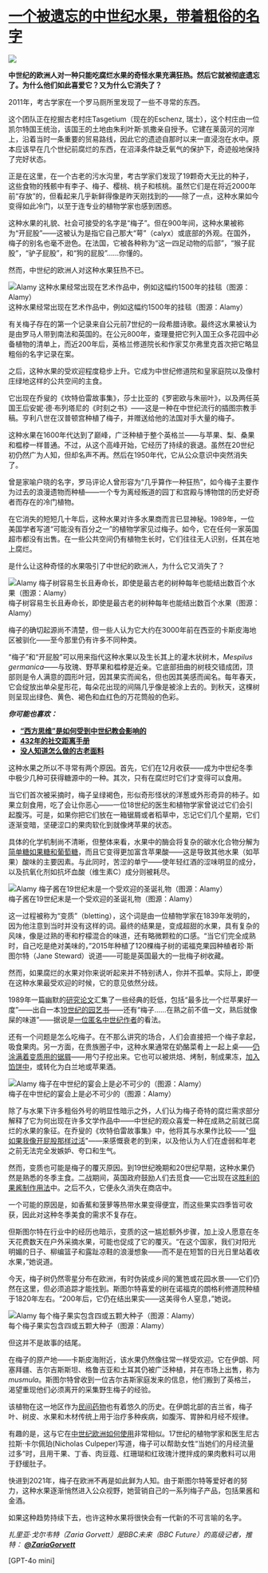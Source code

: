 # [一个被遗忘的中世纪水果，带着粗俗的名字](https://www.bbc.com/future/article/20210325-the-strange-medieval-fruit-the-world-forgot)

![](https://scillidan.github.io/image_post/the-forgotten-medieval-fruit-with-a-vulgar-name_01.webp)

**中世纪的欧洲人对一种只能吃腐烂水果的奇怪水果充满狂热。然后它就被彻底遗忘了。为什么他们如此喜爱它？又为什么它消失了？**

2011年，考古学家在一个罗马厕所里发现了一些不寻常的东西。

这个团队正在挖掘古老村庄Tasgetium（现在的Eschenz, 瑞士），这个村庄由一位凯尔特国王统治，该国王的土地由朱利叶斯·凯撒亲自授予。它建在莱茵河的河岸上，沿着当时一条重要的贸易路线，因此它的遗迹自那时以来一直浸泡在水中。原本应该早在几个世纪前腐烂的东西，在沼泽条件缺乏氧气的保护下，奇迹般地保持了完好状态。

正是在这里，在一个古老的污水沟里，考古学家们发现了19颗奇大无比的种子，这些食物的残骸中有李子、梅子、樱桃、桃子和核桃。虽然它们是在将近2000年前“存放”的，但看起来几乎新鲜得像是昨天刚找到的——除了一点，这种水果如今变得如此冷门，以至于连专业的植物学家也感到困惑。

这种水果的礼貌、社会可接受的名字是“梅子”。但在900年间，这种水果被称为“开屁股”——这被认为是指它自己那大“萼”（calyx）或底部的外观。在国外，梅子的别名也毫不逊色。在法国，它被各种称为“这一四足动物的后部”，“猴子屁股”，“驴子屁股”，和“狗的屁股”……你懂的。

然而，中世纪的欧洲人对这种水果狂热不已。

![Alamy 这种水果经常出现在艺术作品中，例如这幅约1500年的挂毯（图源：Alamy）](https://scillidan.github.io/image_post/the-forgotten-medieval-fruit-with-a-vulgar-name_02.webp)  
这种水果经常出现在艺术作品中，例如这幅约1500年的挂毯（图源：Alamy）

有关梅子存在的第一个记录来自公元前7世纪的一段希腊诗歌。最终这水果被认为是由罗马人带到南法和英国的。在公元800年，查理曼把它列入国王众多花园中必备植物的清单上，而近200年后，英格兰修道院长和作家艾尔弗里克首次把它略显粗俗的名字记录在案。

之后，这种水果的受欢迎程度稳步上升。它成为中世纪修道院和皇家庭院以及像村庄绿地这样的公共空间的主食。

它出现在乔叟的《坎特伯雷故事集》，莎士比亚的《罗密欧与朱丽叶》，以及两任英国王后安妮·德·布列塔尼的《时刻之书》——这是一种在中世纪流行的插图宗教手稿。亨利八世在汉普顿宫种植了梅子，并赠送给他的法国对手大量的梅子。

这种水果在1600年代达到了巅峰，广泛种植于整个英格兰——与苹果、梨、桑果和榅桲一样普通。不过，从这个高峰开始，它经历了持续的衰退。虽然在20世纪初仍然广为人知，但却名声不再。然后在1950年代，它从公众意识中突然消失了。

曾是家喻户晓的名字，罗马评论人曾形容为“几乎算作一种狂热”，如今梅子主要作为过去的浪漫遗物而种植——一个专为离经叛道的园丁和宫殿与博物馆的历史好奇者而存在的冷门植物。

在它消失的短短几十年后，这种水果对许多水果商而言已显神秘。1989年，一位美国学者写道“可能没有百分之一”的植物学家见过梅子。如今，它在任何一家英国超市都没有出售。在一些公共空间仍有植物生长时，它们往往无人识别，任其在地上腐烂。

是什么让这种奇怪的水果吸引了中世纪的欧洲人，为什么它又消失了？

![Alamy 梅子树容易生长且寿命长，即使是最古老的树种每年也能结出数百个水果（图源：Alamy）](https://scillidan.github.io/image_post/the-forgotten-medieval-fruit-with-a-vulgar-name_03.webp)  
梅子树容易生长且寿命长，即使是最古老的树种每年也能结出数百个水果（图源：Alamy）

梅子的确切起源尚不清楚，但一些人认为它大约在3000年前在西亚的卡斯皮海地区被驯化——至今那里仍有许多不同种类。

“梅子”和“开屁股”可以用来指代这种水果以及生长其上的灌木状树木，*Mespilus germanica*——与玫瑰、野苹果和榅桲是近亲。它底部扭曲的树枝交错成团，顶部则是令人满意的圆形叶冠，因其果实而闻名，但也因其美感而闻名。每年春天，它会绽放出单朵星形花，每朵花出现的间隔几乎像是被涂上去的。到秋天，这棵树则呈现出绿色、黄色、褐色和血红色的万花筒般的色彩。

**_你可能也喜欢：_**

- [**“西方思维”是如何受到中世纪教会影响的**](https://www.bbc.com/future/article/20201231-how-the-way-you-think-was-shaped-centuries-ago)
- [**432年的社交距离手册**](https://www.bbc.com/future/article/20210107-the-432-year-old-manual-on-social-distancing)
- [**没人知道怎么做的古老面料**](https://www.bbc.com/future/article/20210316-the-legendary-fabric-that-no-one-knows-how-to-make)

这种水果之所以不寻常有两个原因。首先，它们在12月收获——成为中世纪冬季中极少几种可获得糖源中的一种。其次，只有在腐烂时它们才变得可以食用。

当它们首次被采摘时，梅子呈绿褐色，形似奇形怪状的洋葱或外形奇异的柿子。如果立刻食用，吃了会让你恶心——一位18世纪的医生和植物学家曾说过它们会引起腹泻。可是，如果你把它们放在一箱锯屑或者稻草中，忘记它们几个星期，它们逐渐变暗，坚硬涩口的果肉软化到就像烤苹果的状态。

具体的化学机制尚不清晰，但整体来看，水果中的酶会将复杂的碳水化合物分解为[简单糖如果糖和葡萄糖](https://www.sciencedirect.com/science/article/abs/pii/S0308814603000979)，而且它变得更加富含苹果酸——这是导致其他水果（如苹果）酸味的主要因素。与此同时，苦涩的单宁——使年轻红酒的涩味明显的成分，以及抗氧化剂如抗坏血酸（维生素C）成分则被耗尽。

![Alamy 梅子酱在19世纪末是一个受欢迎的圣诞礼物（图源：Alamy）](https://scillidan.github.io/image_post/the-forgotten-medieval-fruit-with-a-vulgar-name_04.webp)  
梅子酱在19世纪末是一个受欢迎的圣诞礼物（图源：Alamy）

这一过程被称为“变质”（bletting），这个词是由一位植物学家在1839年发明的，因为他注意到当时并没有这样的词。最终的结果是，变成超甜的水果，具有复杂的风味，像是过熟的枣和柠檬混合的味道，还有略微颗粒的口感。“当它们完全成熟时，自己吃是绝对美味的，”2015年种植了120棵梅子树的诺福克果园种植者珍·斯图尔特（Jane Steward）说道——可能是英国最大的一批梅子树收藏。

然而，如果腐烂的水果对你来说听起来并不特别诱人，你并不孤单。实际上，即便在这种水果最受欢迎的时候，它的意见依然分歧。

1989年一篇幽默的[研究论文](https://www.jstor.org/stable/4255177?seq=10#metadata_info_tab_contents)汇集了一些经典的贬低，包括“最多比一个烂苹果好一度”——出自一本[19世纪的园艺书](https://openlibrary.org/books/OL7248385M/The_American_gardener)——还有“梅子……在熟之前不值一文，熟后就像屎的味道”——据说是[一位匿名中世纪作者](https://www.jstor.org/stable/4255177?seq=10#metadata_info_tab_contents)的看法。

还有一个问题是怎么吃梅子。在不那么讲究的场合，人们会直接把一个梅子拿起，吸食果肉。另一方面，在贵族圈子中，这种水果通常在奶酪菜肴上一起上桌——[仍涂满着变质用的锯屑](https://www.fondazioneslowfood.com/en/ark-of-taste-slow-food/medlar/)——用勺子挖出来。它也可以被烘焙、烤制，制成果冻，[加入馅饼中](https://britishfoodhistory.com/2017/11/12/forgotten-foods-7-openarses/)，或转化为白兰地或苹果酒。

![Alamy 梅子在中世纪的宴会上是必不可少的（图源：Alamy）](https://scillidan.github.io/image_post/the-forgotten-medieval-fruit-with-a-vulgar-name_05.webp)  
梅子在中世纪的宴会上是必不可少的（图源：Alamy）

除了与水果下许多粗俗外号的明显性暗示之外，人们认为梅子奇特的腐烂需求部分解释了它为何出现在许多文学作品中——中世纪的观众喜爱一种在成熟之前就已腐烂的水果的象征。在乔叟的《坎特伯雷故事集》中，他将其与水果作比较——"[但如果我像开屁股那样过活](http://www.librarius.com/canttran/reevtale/reevtale001-044.htm)"——来感慨衰老的到来，以及他认为人们在虚弱和年老之前无法完全发嫉妒、夸口和生气。

然而，变质也可能是梅子的覆灭原因。到19世纪晚期和20世纪早期，这种水果仍然是熟悉的冬季主食。二战期间，英国政府鼓励人们去觅食——它出现在这[胜利的果酱制作用法](https://dig-for-victory.org.uk/growing-advice/dig-victory-leaflets-ww2/jam-jelly-making-dfv-10/)中。之后不久，它便永久消失在商店中。

一个可能的原因是，如香蕉和菠萝等热带水果变得便宜，而这些果实四季皆可收获，因此对这种冬季美食的需求不复存在。

但斯图尔特在行业中的经历也暗示，变质的这一尴尬额外步骤，加上没人愿意在冬天花费数天在户外采摘水果，可能也促成了它的覆灭。“在这个国家，我们对阳光明媚的日子、柳编篮子和露趾凉鞋的浪漫想象——而不是在短暂的日光日里站着收水果，”她说道。

今天，梅子树仍然零星分布在欧洲，有时伪装成乡间的篱笆或花园水景——它们仍然在这里，但必须追踪才能找到。斯图尔特喜爱的树在诺福克的朗格利修道院种植于1820年左右。“200年后，它仍在结出果实——这美得令人窒息，”她说。

![Alamy 每个梅子果实包含四或五颗大种子（图源：Alamy）](https://scillidan.github.io/image_post/the-forgotten-medieval-fruit-with-a-vulgar-name_06.webp)  
每个梅子果实包含四或五颗大种子（图源：Alamy）

但这并不是故事的结尾。

在梅子的原产地——卡斯皮海附近，该水果仍然像往常一样受欢迎。它在伊朗、阿塞拜疆、吉尔吉斯斯坦、格鲁吉亚和土耳其仍被广泛种植，并在市场上出售，称为*musmula*。斯图尔特曾收到一位吉尔吉斯家庭发来的信息，他们搬到了英格兰，渴望重现他们必须离开的采集野生梅子的经验。

该植物在这一地区作为[民间药物](https://www.ncbi.nlm.nih.gov/pmc/articles/PMC6259355/)也有着悠久的历史。在伊朗北部的吉兰省，梅子叶、树皮、水果和木材传统上用于治疗多种疾病，如腹泻、胃肿和月经不规律。

有趣的是，这与它在[中世纪欧洲如何使用](https://www.jstor.org/stable/4255177?seq=11#metadata_info_tab_contents)非常相似。17世纪的植物学家和医生尼古拉斯·卡尔佩珀(Nicholas Culpeper)写道，梅子可以帮助女性“当她们的月经流量过多”时，且用干果、丁香、肉豆蔻、红珊瑚和红玫瑰汁搅拌成的果肉敷料可以用于舒缓肚子。

快进到2021年，梅子在欧洲不再是如此鲜为人知。由于斯图尔特等爱好者的努力，这种水果逐渐悄然进入公众视野，她营销自己的一系列梅子产品，包括果酱和金酒。

如果这种趋势持续下去，也许这种水果将很快会有一代新的不可言喻的名字。 

*扎里亚·戈尔韦特（Zaria Gorvett）是BBC未来（BBC Future）的高级记者，推特：* [**_@ZariaGorvett_**](https://twitter.com/ZariaGorvett)

[GPT-4o mini]

